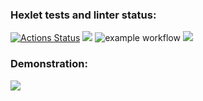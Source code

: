 ### Hexlet tests and linter status:
[![Actions Status](https://github.com/SierraMoiseevna/frontend-project-46/actions/workflows/hexlet-check.yml/badge.svg)](https://github.com/SierraMoiseevna/frontend-project-46/actions)
<a href="https://codeclimate.com/github/ElenaManukyan/frontend-project-46/maintainability"><img src="https://api.codeclimate.com/v1/badges/567e889cf3a5d076d28d/maintainability" /></a>
![example workflow](https://github.com/ElenaManukyan/frontend-project-46/actions/workflows/gendiff.yml/badge.svg)
<a href="https://codeclimate.com/github/ElenaManukyan/frontend-project-46/test_coverage"><img src="https://api.codeclimate.com/v1/badges/29070a113d7239ec50469d4c6e6e4d96077fff2f9ecfd331ca85c87580a86af5/test_coverage" /></a>
### Demonstration:
<a href="https://asciinema.org/a/JS17DxcBTNjxnBwHe6sDmPEIM" target="_blank"><img src="https://asciinema.org/a/JS17DxcBTNjxnBwHe6sDmPEIM.svg" /></a>
